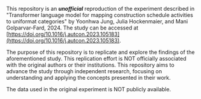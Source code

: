 This repository is an **_unofficial_** reproduction of the experiment described in "Transformer language model for mapping construction schedule activities to uniformat categories" by Yoonhwa Jung, Julia Hockenmaier, and Mani Golparvar-Fard, 2024. The study can be accessed at [https://doi.org/10.1016/j.autcon.2023.105183](https://doi.org/10.1016/j.autcon.2023.105183).

The purpose of this repository is to replicate and explore the findings of the aforementioned study. This replication effort is NOT officially associated with the original authors or their institutions. This repository aims to advance the study through independent research, focusing on understanding and applying the concepts presented in their work.

The data used in the original experiment is NOT publicly available.